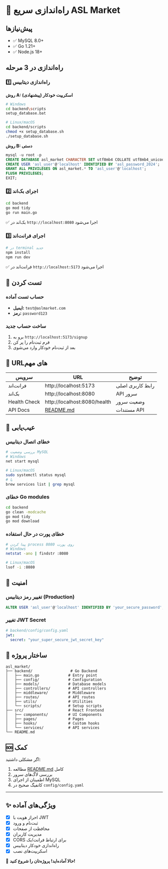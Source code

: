 # 🚀 راه‌اندازی سریع ASL Market

## پیش‌نیازها
- ✅ MySQL 8.0+
- ✅ Go 1.21+
- ✅ Node.js 18+

## راه‌اندازی در 3 مرحله

### 1️⃣ راه‌اندازی دیتابیس

**روش A: اسکریپت خودکار (پیشنهادی)**
```bash
# Windows
cd backend\scripts
setup_database.bat

# Linux/macOS  
cd backend/scripts
chmod +x setup_database.sh
./setup_database.sh
```

**روش B: دستی**
```sql
mysql -u root -p
CREATE DATABASE asl_market CHARACTER SET utf8mb4 COLLATE utf8mb4_unicode_ci;
CREATE USER 'asl_user'@'localhost' IDENTIFIED BY 'asl_password_2024';
GRANT ALL PRIVILEGES ON asl_market.* TO 'asl_user'@'localhost';
FLUSH PRIVILEGES;
EXIT;
```

### 2️⃣ اجرای بک‌اند
```bash
cd backend
go mod tidy
go run main.go
```

✅ بک‌اند در `http://localhost:8080` اجرا می‌شود

### 3️⃣ اجرای فرانت‌اند
```bash
# در terminal جدید
npm install
npm run dev
```

✅ فرانت‌اند در `http://localhost:5173` اجرا می‌شود

## 🧪 تست کردن

### حساب تست آماده
- **ایمیل:** `test@aslmarket.com`
- **رمز:** `password123`

### ساخت حساب جدید
1. برو به `http://localhost:5173/signup`
2. فرم ثبت‌نام را پر کن
3. بعد از ثبت‌نام خودکار وارد می‌شوی

## 📍 URLهای مهم

| سرویس | URL | توضیح |
|--------|-----|-------|
| فرانت‌اند | http://localhost:5173 | رابط کاربری اصلی |
| بک‌اند | http://localhost:8080 | API سرور |
| Health Check | http://localhost:8080/health | وضعیت سرور |
| API Docs | [README.md](README.md) | مستندات API |

## 🔧 عیب‌یابی

### خطای اتصال دیتابیس
```bash
# بررسی وضعیت MySQL
# Windows
net start mysql

# Linux/macOS
sudo systemctl status mysql
# یا
brew services list | grep mysql
```

### خطای Go modules
```bash
cd backend
go clean -modcache
go mod tidy
go mod download
```

### خطای پورت در حال استفاده
```bash
# پیدا کردن process روی پورت 8080
# Windows
netstat -ano | findstr :8080

# Linux/macOS
lsof -i :8080
```

## 🔐 امنیت

### تغییر رمز دیتابیس (Production)
```sql
ALTER USER 'asl_user'@'localhost' IDENTIFIED BY 'your_secure_password';
```

### تغییر JWT Secret
```yaml
# backend/config/config.yaml
jwt:
  secret: "your_super_secure_jwt_secret_key"
```

## 📂 ساختار پروژه

```
asl_market/
├── backend/                 # Go Backend
│   ├── main.go             # Entry point
│   ├── config/             # Configuration
│   ├── models/             # Database models
│   ├── controllers/        # API controllers
│   ├── middleware/         # Middleware
│   ├── routes/             # API routes
│   ├── utils/              # Utilities
│   └── scripts/            # Setup scripts
├── src/                    # React Frontend
│   ├── components/         # UI Components
│   ├── pages/              # Pages
│   ├── hooks/              # Custom hooks
│   └── services/           # API services
└── README.md
```

## 🆘 کمک

اگر مشکلی داشتید:
1. مطالعه [README.md](README.md) کامل
2. بررسی لاگ‌های سرور
3. اطمینان از اجرای MySQL
4. کانفیگ صحیح در `config/config.yaml`

---

## ✨ ویژگی‌های آماده

- [x] احراز هویت با JWT
- [x] ثبت‌نام و ورود
- [x] محافظت از صفحات
- [x] مدیریت کاربران
- [x] CORS برای ارتباط فرانت/بک
- [x] راه‌اندازی خودکار دیتابیس
- [x] اسکریپت‌های نصب

🎉 **حالا آماده‌اید! پروژه‌تان را شروع کنید!** 